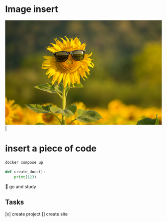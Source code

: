 # Image insert
![](images/summer.jpg)|


# insert a piece of code


```commandline
docker compose up
```

```python
def create_docs():
    print(123)
```



:memo: go and study

## Tasks
[x] create project
[] create site